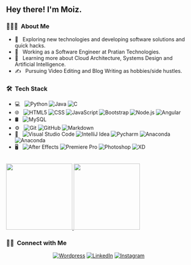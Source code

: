 <!-- <img src="https://raw.githubusercontent.com/AVS1508/AVS1508/master/assets/Aditya%20Vikram%20Singh%20Banner.png"> -->

<h2> Hey there! I'm Moiz.</h2>

<h3> 👨🏻‍💻 &nbsp;About Me </h3>

- 🤔 &nbsp; Exploring new technologies and developing software solutions and quick hacks.
- 💼 &nbsp; Working as a Software Engineer at Pratian Technologies.
- 🌱 &nbsp; Learning more about Cloud Architecture, Systems Design and Artificial Intelligence.
- ✍️ &nbsp; Pursuing Video Editing and Blog Writing as hobbies/side hustles.

<h3> 🛠 &nbsp;Tech Stack</h3>

- 💻 &nbsp;
  ![Python](https://img.shields.io/badge/-Python-333333?style=flat&logo=python)
  ![Java](https://img.shields.io/badge/-Java-333333?style=flat&logo=Java&logoColor=007396)
  ![C](https://img.shields.io/badge/-C-333333?style=flat&logo=C&logoColor=00599C)
- 🌐 &nbsp;
  ![HTML5](https://img.shields.io/badge/-HTML5-333333?style=flat&logo=HTML5)
  ![CSS](https://img.shields.io/badge/-CSS-333333?style=flat&logo=CSS3&logoColor=1572B6)
  ![JavaScript](https://img.shields.io/badge/-JavaScript-333333?style=flat&logo=javascript)
  ![Bootstrap](https://img.shields.io/badge/-Bootstrap-333333?style=flat&logo=bootstrap&logoColor=563D7C)
  ![Node.js](https://img.shields.io/badge/-Node.js-333333?style=flat&logo=node.js)
  ![Angular](https://img.shields.io/badge/-Angular-333333?style=flat&logo=angular)
- 🛢 &nbsp;
  ![MySQL](https://img.shields.io/badge/-MySQL-333333?style=flat&logo=mysql)
- ⚙️ &nbsp;
  ![Git](https://img.shields.io/badge/-Git-333333?style=flat&logo=git)
  ![GitHub](https://img.shields.io/badge/-GitHub-333333?style=flat&logo=github)
  ![Markdown](https://img.shields.io/badge/-Markdown-333333?style=flat&logo=markdown)
- 🔧 &nbsp;
  ![Visual Studio Code](https://img.shields.io/badge/-Visual%20Studio%20Code-333333?style=flat&logo=visual-studio-code&logoColor=007ACC)
  ![IntelliJ Idea](https://img.shields.io/badge/-Intellij%20Idea-333333?style=flat&logo=Intellij-Idea)
  ![Pycharm](https://img.shields.io/badge/-Pycharm-333333?style=flat&logo=Pycharm)
  ![Anaconda](https://img.shields.io/badge/-Anaconda-333333?style=flat&logo=Anaconda)
  ![Anaconda](https://img.shields.io/badge/-Android%20Studio-333333?style=flat&logo=Android-studio)
- 🖥 &nbsp;
  ![After Effects](https://img.shields.io/badge/-After%20Effects-333333?style=flat&logo=adobe-after-effects)
  ![Premiere Pro](https://img.shields.io/badge/-Premiere%20Pro-333333?style=flat&logo=adobe-premiere-pro)
  ![Photoshop](https://img.shields.io/badge/-Photoshop-333333?style=flat&logo=adobe-photoshop)
  ![XD](https://img.shields.io/badge/-XD-333333?style=flat&logo=adobe-xd)
<br/>

<a href="https://github.com/imoizuddin">
  <img height="180em" src="https://github-readme-stats.vercel.app/api?username=imoizuddin&theme=buefy&show_icons=true" />
  <img height="180em" src="https://github-readme-stats.vercel.app/api/top-langs/?username=imoizuddin&theme=buefy&layout=compact" />
</a>

<br/>

<h3> 🤝🏻 &nbsp;Connect with Me </h3>

<p align="center">
<a href="https://www.imoizuddin.wordpress.com/"><img alt="Wordpress" src="https://img.shields.io/badge/Website-imoizuddin-blue?style=flat-square&logo=wordpress"></a>
<a href="https://www.linkedin.com/in/imoizuddin/"><img alt="LinkedIn" src="https://img.shields.io/badge/LinkedIn-Moiz%20Qureshi-blue?style=flat-square&logo=linkedin"></a>
<a href="https://www.instagram.com/imoizuddin/"><img alt="Instagram" src="https://img.shields.io/badge/Instagram-imoizuddin-blue?style=flat-square&logo=instagram"></a>
<!-- <a href="mailto:avsingh@umass.edu"><img alt="Email" src="https://img.shields.io/badge/Email-avsingh@umass.edu-blue?style=flat-square&logo=gmail"></a> -->
</p>


